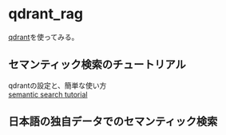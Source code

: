 # qdrant_rag
[qdrant](https://qdrant.tech/)を使ってみる。

## セマンティック検索のチュートリアル  
qdrantの設定と、簡単な使い方  
[semantic search tutorial](./docs/semantic_search_tutorial.md)  

## 日本語の独自データでのセマンティック検索
